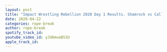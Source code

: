 ```yaml
---
layout: post
title: "Impact Wrestling Rebellion 2020 Day 1 Results. Shamrock vs Callihan Unsanctioned Match, Full Review"
date: 2020-04-22
categories: rope-break
author: rope-break
spotify_track_id: 
youtube_video_id: yJU6mueBS3U
apple_track_id: 
---
```

